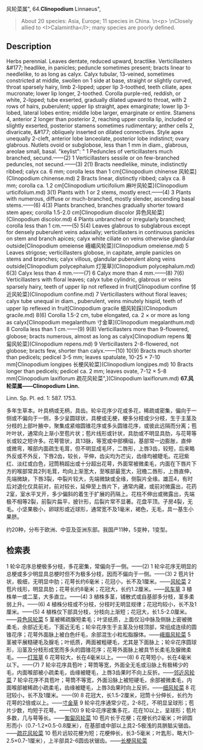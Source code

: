 风轮菜属",
64.**Clinopodium** Linnaeus",

> About 20 species: Asia, Europe; 11 species in China.&#x0D;\n&lt;p&gt;&#x0D;\nClosely allied to &lt;I&gt;Calamintha&lt;/I&gt;; many species are poorly defined.

## Description
Herbs perennial. Leaves dentate, reduced upward, bractlike. Verticillasters &amp;#177; headlike, in panicles; peduncle sometimes present; bracts linear to needlelike, to as long as calyx. Calyx tubular, 13-veined, sometimes constricted at middle, swollen on 1 side at base, straight or slightly curved, throat sparsely hairy, limb 2-lipped; upper lip 3-toothed, teeth ciliate, apex mucronate; lower lip longer, 2-toothed. Corolla purple-red, reddish, or white, 2-lipped; tube exserted, gradually dilated upward to throat, with 2 rows of hairs, puberulent; upper lip straight, apex emarginate; lower lip 3-lobed, lateral lobes entire; middle lobe larger, emarginate or entire. Stamens 4, anterior 2 longer than posterior 2, reaching upper corolla lip, included or slightly exserted, posterior stamens sometimes rudimentary; anther cells 2, divaricate, &amp;#177; obliquely inserted on dilated connectives. Style apex unequally 2-cleft, anterior lobe lanceolate, posterior lobe indistinct; ovary glabrous. Nutlets ovoid or subglobose, less than 1 mm in diam., glabrous, areolae small, basal.
  "keylist": "
1 Peduncles of verticillasters much branched, secund.——(2)
1 Verticillasters sessile or on few-branched peduncles, not secund.——(3)
2(1) Bracts needlelike, minute, indistinctly ribbed; calyx ca. 6 mm; corolla less than 1 cm[Clinopodium chinense 风轮菜](Clinopodium chinense.md)
2 Bracts linear, distinctly ribbed; calyx ca. 8 mm; corolla ca. 1.2 cm[Clinopodium urticifolium 麻叶风轮菜](Clinopodium urticifolium.md)
3(1) Plants with 1 or 2 stems, mostly erect.——(4)
3 Plants with numerous, diffuse or much-branched, mostly slender, ascending basal stems.——(6)
4(3) Plants branched, branches gradually shorter toward stem apex; corolla 1.5-2.0 cm[Clinopodium discolor 异色风轮菜](Clinopodium discolor.md)
4 Plants unbranched or irregularly branched; corolla less than 1 cm.——(5)
5(4) Leaves glabrous to subglabrous except for densely puberulent veins adaxially; verticillasters in continuous panicles on stem and branch apices; calyx white ciliate on veins otherwise glandular outside[Clinopodium omeiense 峨嵋风轮菜](Clinopodium omeiense.md)
5 Leaves strigose; verticillasters globose, in capitate, ample panicles on stems and branches; calyx villous, glandular puberulent along veins outside[Clinopodium polycephalum 灯笼草](Clinopodium polycephalum.md)
6(3) Calyx less than 4 mm.——(7)
6 Calyx more than 4 mm.——(8)
7(6) Verticillasters with floral leaves; calyx tube cylindric, glabrous or veins sparsely hairy, teeth of upper lip not reflexed in fruit[Clinopodium confine 邻近风轮菜](Clinopodium confine.md)
7 Verticillasters without floral leaves; calyx tube unequal in diam., puberulent, veins minutely hispid, teeth of upper lip reflexed in fruit[Clinopodium gracile 细风轮踩](Clinopodium gracile.md)
8(6) Corolla 1.5-2 cm, tube elongated, ca. 2 &#215; or more as long as calyx[Clinopodium megalanthum 寸金草](Clinopodium megalanthum.md)
8 Corolla less than 1 cm.——(9)
9(8) Verticillasters more than 9-flowered, globose; bracts numerous, almost as long as calyx[Clinopodium repens 匍匐风轮菜](Clinopodium repens.md)
9 Verticillasters 2-8-flowered, not globose; bracts few, shorter than calyx.——(10)
10(9) Bracts much shorter than pedicels; pedicel 3-5 mm; leaves spatulate, 10-25 &#215; 7-10 mm[Clinopodium longipes 长梗风轮菜](Clinopodium longipes.md)
10 Bracts longer than pedicels; pedicel ca. 2 mm; leaves ovate, 7-12 &#215; 5-8 mm[Clinopodium laxiflorum 疏花风轮菜",](Clinopodium laxiflorum.md)
**67.风轮菜属——Clinopodium Linn.**

Linn. Sp. Pl. ed. 1: 587. 1753.

多年生草本。叶具柄或无柄，具齿。轮伞花序少花或多花，稀疏或密集，偏向于一侧或不偏向于一侧，多少呈圆球状，具梗或无梗，梗多分枝或少分枝，生于主茎及分枝的上部叶腋中，聚集成紧缩圆锥花序或多头圆锥花序，或彼此远隔而分离；苞叶叶状，通常向上渐小至苞片状；苞片线形或针状，具肋或不明显具肋，与花萼等长或较之短许多。花萼管状，具13脉，等宽或中部横缢，基部常一边膨胀，直伸或微弯，喉部内面疏生毛茸，但不明显成毛环，二唇形，上唇3齿，较短，后来略外反或不外反，下唇2齿，较长，平伸，齿尖均为芒尖，齿缘均被睫毛。花冠紫红、淡红或白色，冠筒稍超出或十分超出花萼，外面常被微柔毛，内面在下唇片下方的喉部常具2列毛茸，均向上渐宽大，至喉部最宽大，冠檐二唇形，上唇直伸，先端微缺，下唇3裂，中裂片较大，先端微缺或全缘，侧裂片全缘。雄蕊4，有时后对退化仅具前对，前对较长，延伸至上唇片下，通常内藏，或前对微露出，花药2室，室水平叉开，多少偏斜的着生于扩展的药隔上。花柱不伸出或微露出，先端极不相等2裂，前裂片扁平，披针形，后裂片常不显著。花盘平顶。子房4裂，无毛。小坚果极小，卵球形或近球形，通常宽不及1毫米，褐色，无毛，具一基生小果脐。

约20种，分布于欧洲、中亚及亚洲东部。我国产11种，5变种，1变型。

## 检索表

1 轮伞花序总梗极多分枝，多花密集，常偏向于一侧。——(2)
1 轮伞花序无明显的总梗或多少明显具总梗时但不为极多分枝，因而不偏向于一侧。——(3)
2 苞片针状，极细，无明显中肋；花萼长约6毫米；花冠小，长不及1厘米。——[风轮菜](Clinopodium%20chinense.md)
2 苞片线形，明显具肋；花萼长约8毫米；花冠大，长约1.2厘米。——[风车草](Clinopodium%20urticifolium.md)
3 植株单一或二茎，大多直立。——(4)
3 植株多茎，铺散式或自基部多分枝，茎多柔弱上升。——(6)
4 植株分枝或不分枝，分枝时无明显规律；花冠均较小，长不及1厘米。——(5)
4 植株仅下部具分枝，分枝向上渐短；花冠大，长1.5-2.0厘米。——[异色风轮菜](Clinopodium%20discolor.md)
5 茎被稀疏腺短柔毛；叶坚纸质，上面仅沿中脉及侧脉上密被微柔毛，余部近无毛，下面近无毛；轮伞花序生于主茎及分枝顶部，常组成连续的圆锥花序；花萼外面脉上被白色纤毛，余部混生小粒松脂腺体。——[峨眉风轮菜](Clinopodium%20omeiense.md)
5 茎被平展糙硬毛及腺毛；叶纸质，两面被粗硬毛，尤其是下面脉上；轮伞花序圆球形，沿茎及分枝形成宽而多头的圆锥花序；花萼外面脉上被具节长柔毛及腺微柔毛。——[灯笼草](Clinopodium%20polycephalum.md)
6 花萼较大，长在4毫米以上。——(8)
6 花萼短小，长在4毫米以下。——(7)
7 轮伞花序具苞叶；萼筒等宽，外面全无毛或沿脉上有极稀少的毛，内面喉部被小疏柔毛，齿缘被睫毛，上唇3齿果时不向上反折。——[邻近风轮菜](Clinopodium%20confine.md)
7 轮伞花序不具苞叶；萼筒不等宽，外面沿脉上被短硬毛，余部被微柔毛，内面喉部被稀疏小疏柔毛，齿缘被睫毛，上唇3齿果时向上反折。——[细风轮菜](Clinopodium%20gracile.md)
8 花冠较小，长不及1厘米。——(9)
8 花冠大，长1.5-2厘米，冠筒十分伸长，长约为花萼的2倍或以上。——[寸金草](Clinopodium%20megalanthum.md)
9 轮伞花序通常少花，2-8花，不明显呈球形；苞片少数，均短于花萼。——(10)
9 轮伞花序密集多花，花在10以上，呈球形；苞片多数，几与萼等长。——[匍匐风轮菜](Clinopodium%20repens.md)
10 苞片长于花梗；花梗长约2毫米；叶卵圆形而小（0.7-1.2&#215;0.5-0.8厘米），在基部或中部以上具2-5极浅的具胼胝尖锯齿。——[疏花风轮菜](Clinopodium%20laxiflorum.md)
10 苞片远较花梗为短；花梗伸长，长3-5毫米；叶匙形，略大(1-2.5&#215;0.7-1厘米），上半部具2-6圆齿状锯齿。——[长梗风轮菜](Clinopodium%20longipes.md)
